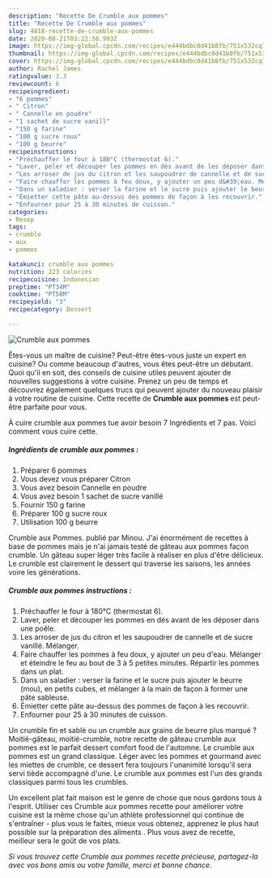 ```yaml
---
description: "Recette De Crumble aux pommes"
title: "Recette De Crumble aux pommes"
slug: 4818-recette-de-crumble-aux-pommes
date: 2020-08-21T03:22:58.993Z
image: https://img-global.cpcdn.com/recipes/e444bdbc0d41b8fb/751x532cq70/crumble-aux-pommes-photo-principale-de-la-recette.jpg
thumbnail: https://img-global.cpcdn.com/recipes/e444bdbc0d41b8fb/751x532cq70/crumble-aux-pommes-photo-principale-de-la-recette.jpg
cover: https://img-global.cpcdn.com/recipes/e444bdbc0d41b8fb/751x532cq70/crumble-aux-pommes-photo-principale-de-la-recette.jpg
author: Rachel James
ratingvalue: 3.3
reviewcount: 6
recipeingredient:
- "6 pommes"
- " Citron"
- " Cannelle en poudre"
- "1 sachet de sucre vanill"
- "150 g farine"
- "100 g sucre roux"
- "100 g beurre"
recipeinstructions:
- "Préchauffer le four à 180°C (thermostat 6)."
- "Laver, peler et découper les pommes en dés avant de les déposer dans une poêle."
- "Les arroser de jus du citron et les saupoudrer de cannelle et de sucre vanillé. Mélanger."
- "Faire chauffer les pommes à feu doux, y ajouter un peu d&#39;eau. Mélanger et éteindre le feu au bout de 3 à 5 petites minutes. Répartir les pommes dans un plat."
- "Dans un saladier : verser la farine et le sucre puis ajouter le beurre (mou), en petits cubes, et mélanger à la main de façon à former une pâte sableuse."
- "Émietter cette pâte au-dessus des pommes de façon à les recouvrir."
- "Enfourner pour 25 à 30 minutes de cuisson."
categories:
- Resep
tags:
- crumble
- aux
- pommes

katakunci: crumble aux pommes 
nutrition: 223 calories
recipecuisine: Indonesian
preptime: "PT34M"
cooktime: "PT58M"
recipeyield: "3"
recipecategory: Dessert

---
```



![Crumble aux pommes](https://img-global.cpcdn.com/recipes/e444bdbc0d41b8fb/751x532cq70/crumble-aux-pommes-photo-principale-de-la-recette.jpg)

Êtes-vous un maître de cuisine? Peut-être êtes-vous juste un expert en cuisine? Ou comme beaucoup d'autres, vous êtes peut-être un débutant. Quoi qu'il en soit, des conseils de cuisine utiles peuvent ajouter de nouvelles suggestions à votre cuisine. Prenez un peu de temps et découvrez également quelques trucs qui peuvent ajouter du nouveau plaisir à votre routine de cuisine. Cette recette de <strong> Crumble aux pommes </strong> est peut-être parfaite pour vous.

<!--inarticleads1-->

À cuire crumble aux pommes tue avoir besoin 7 Ingrédients et 7 pas. Voici comment vous cuire cette.

##### Ingrédients de crumble aux pommes :

1. Préparer 6 pommes
1. Vous devez vous préparer  Citron
1. Vous avez besoin  Cannelle en poudre
1. Vous avez besoin 1 sachet de sucre vanillé
1. Fournir 150 g farine
1. Préparer 100 g sucre roux
1. Utilisation 100 g beurre


Crumble aux Pommes. publié par Minou. J&#39;ai énormément de recettes à base de pommes mais je n&#39;ai jamais testé de gâteau aux pommes façon crumble. Un gâteau super léger très facile à réaliser en plus d&#39;être délicieux. Le crumble est clairement le dessert qui traverse les saisons, les années voire les générations. 

<!--inarticleads2-->

##### Crumble aux pommes instructions :

1. Préchauffer le four à 180°C (thermostat 6).
1. Laver, peler et découper les pommes en dés avant de les déposer dans une poêle.
1. Les arroser de jus du citron et les saupoudrer de cannelle et de sucre vanillé. Mélanger.
1. Faire chauffer les pommes à feu doux, y ajouter un peu d&#39;eau. Mélanger et éteindre le feu au bout de 3 à 5 petites minutes. Répartir les pommes dans un plat.
1. Dans un saladier : verser la farine et le sucre puis ajouter le beurre (mou), en petits cubes, et mélanger à la main de façon à former une pâte sableuse.
1. Émietter cette pâte au-dessus des pommes de façon à les recouvrir.
1. Enfourner pour 25 à 30 minutes de cuisson.


Un crumble fin et sablé ou un crumble aux grains de beurre plus marqué ? Moitié-gâteau, moitié-crumble, notre recette de gâteau crumble aux pommes est le parfait dessert comfort food de l&#39;automne. Le crumble aux pommes est un grand classique. Léger avec les pommes et gourmand avec les miettes de crumble, ce dessert fera toujours l&#39;unanimité lorsqu&#39;il sera servi tiède accompagné d&#39;une. Le crumble aux pommes est l&#39;un des grands classiques parmi tous les crumbles. 

<!--inarticleads1-->

<p>
Un excellent plat fait maison est le genre de chose que nous gardons tous à l'esprit. Utiliser ces Crumble aux pommes recette pour améliorer votre cuisine est la même chose qu'un athlète professionnel qui continue de s'entraîner - plus vous le faites, mieux vous obtenez, apprenez le plus haut possible sur la préparation des aliments . Plus vous avez de recette, meilleur sera le goût de vos plats.
</p>

<p>
<i>Si vous trouvez cette Crumble aux pommes recette précieuse, partagez-la avec vos bons amis ou votre famille, merci et bonne chance.</i>
</p>
